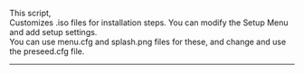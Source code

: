 This script, <br>
Customizes .iso files for installation steps.
You can modify the Setup Menu and add setup settings.<br>
You can use menu.cfg and splash.png files for these, and change and use the preseed.cfg file.

---
